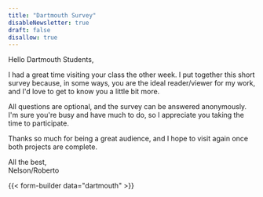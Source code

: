 ```yaml
---
title: "Dartmouth Survey"
disableNewsletter: true
draft: false
disallow: true
---
```


Hello Dartmouth Students,

I had a great time visiting your class the other week. I put together this short survey because, in some ways, you are the ideal reader/viewer for my work, and I'd love to get to know you a little bit more.

All questions are optional, and the survey can be answered anonymously. I'm sure you're busy and have much to do, so I appreciate you taking the time to participate.

Thanks so much for being a great audience, and I hope to visit again once both projects are complete.

All the best,<br />Nelson/Roberto

{{< form-builder data="dartmouth" >}}
